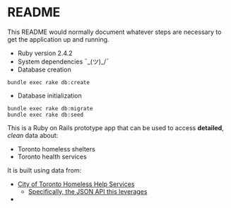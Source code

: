 # README

This README would normally document whatever steps are necessary to get the
application up and running.

* Ruby version
2.4.2
* System dependencies
¯\_(ツ)_/¯ 
* Database creation
```
bundle exec rake db:create
```
* Database initialization
```
bundle exec rake db:migrate
bundle exec rake db:seed
```

This is a Ruby on Rails prototype app that can be used to access **detailed**, _clean_ data about:
- Toronto homeless shelters
- Toronto health services

It is built using data from:
- [City of Toronto Homeless Help Services](https://www.toronto.ca/community-people/housing-shelter/homeless-help/#shelters)
  - [Specifically, the JSON API this leverages](https://www.toronto.ca/data/ssha/homelessness-help-v2/DB_Housing_Help_v2.json)
- 